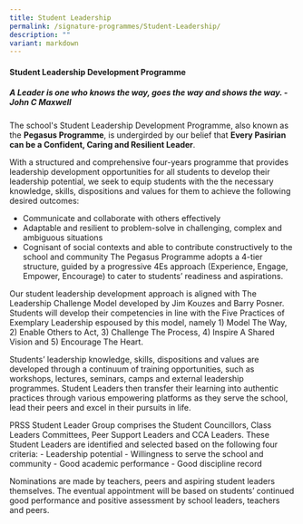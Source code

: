 ```yaml
---
title: Student Leadership
permalink: /signature-programmes/Student-Leadership/
description: ""
variant: markdown
---
```

#### **Student Leadership Development Programme**  

##### A Leader is one who knows the way, goes the way and shows the way.  - John C Maxwell 

The school's Student Leadership Development Programme, also known as the **Pegasus Programme**, is undergirded by our belief that **Every Pasirian can be a Confident, Caring and Resilient Leader**. 

With a structured and comprehensive four-years programme that provides leadership development opportunities for all students to develop their leadership potential, we seek to equip students with the the necessary knowledge, skills, dispositions and values for them to achieve the following desired outcomes: 
* Communicate and collaborate with others effectively
* Adaptable and resilient to problem-solve in challenging, complex and ambiguous situations
* Cognisant of social contexts and able to contribute constructively to the school and community The Pegasus Programme adopts a 4-tier structure, guided by a progressive 4Es approach (Experience, Engage, Empower, Encourage) to cater to students’ readiness and aspirations.

Our student leadership development approach is aligned with The Leadership Challenge Model developed by Jim Kouzes and Barry Posner. Students will develop their competencies in line with the Five Practices of Exemplary Leadership espoused by this model, namely 1) Model The Way, 2) Enable Others to Act, 3) Challenge The Process, 4) Inspire A Shared Vision and 5) Encourage The Heart.


Students’ leadership knowledge, skills, dispositions and values are developed through a continuum of training opportunities, such as workshops, lectures, seminars, camps and external leadership programmes. Student Leaders then transfer their learning into authentic practices through various empowering platforms as they serve the school, lead their peers and excel in their pursuits in life. 

PRSS Student Leader Group comprises the Student Councillors, Class Leaders Committees, Peer Support Leaders and CCA Leaders. These Student Leaders are identified and selected based on the following four criteria: - Leadership potential - Willingness to serve the school and community - Good academic performance - Good discipline record 

Nominations are made by teachers, peers and aspiring student leaders themselves. The eventual appointment will be based on students’ continued good performance and positive assessment by school leaders, teachers and peers.